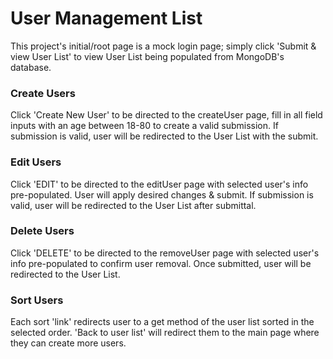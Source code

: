 # User Management List

This project's initial/root page is a mock login page; simply click 'Submit & view User List' to view User List being populated from MongoDB's database. 

### Create Users

Click 'Create New User' to be directed to the createUser page, fill in all field inputs with an age between 18-80 to create a valid submission. If submission is valid, user will be redirected to the User List with the submit.

### Edit Users

Click 'EDIT' to be directed to the editUser page with selected user's info pre-populated. User will apply desired changes & submit. If submission is valid, user will be redirected to the User List after submittal.


### Delete Users

Click 'DELETE' to be directed to the removeUser page with selected user's info pre-populated to confirm user removal. Once submitted, user will be redirected to the User List.

### Sort Users

Each sort 'link' redirects user to a get method of the user list sorted in the selected order. 'Back to user list' will redirect them to the main page where they can create more users.

